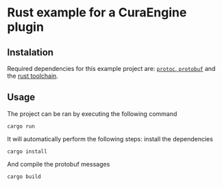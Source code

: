 # Rust example for a CuraEngine plugin

## Instalation

Required dependencies for this example project are: [`protoc`, `protobuf`](https://github.com/hyperium/tonic#dependencies) and the [rust toolchain](https://www.rust-lang.org/tools/install).

## Usage

The project can be ran by executing the following command
```
cargo run
```

It will automatically perform the following steps: install the dependencies
```
cargo install
```
And compile the protobuf messages
```
cargo build
```
